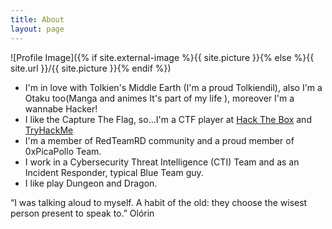```yaml
---
title: About
layout: page
---
```

![Profile Image]({% if site.external-image %}{{ site.picture }}{% else %}{{ site.url }}/{{ site.picture }}{% endif %})

 - I'm in love with Tolkien's Middle Earth (I'm a proud Tolkiendil), also I'm a Otaku too(Manga and animes It's part of my life ), moreover I'm a wannabe Hacker! 
- I like the Capture The Flag, so...I'm a CTF player at <a href="https://www.hackthebox.eu/profile/321601" target="_blank" rel="noopener">Hack The Box</a> and <a href="https://tryhackme.com/p/G4l1l30" target="_blank" rel="noopener">TryHackMe</a>
- I'm a member of RedTeamRD community and a proud member of 0xPicaPollo Team.
- I work in a Cybersecurity Threat Intelligence (CTI) Team and as an Incident Responder, typical Blue Team guy.
- I like play Dungeon and Dragon.

“I was talking aloud to myself. A habit of the old: they choose the wisest person present to speak to.” Olórin
